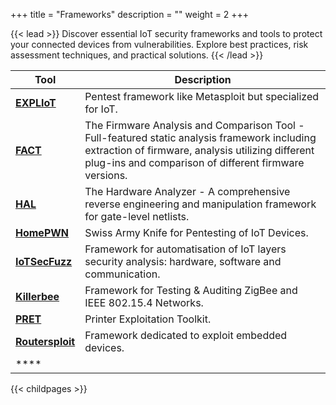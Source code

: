 +++
title = "Frameworks"
description = ""
weight = 2
+++


{{< lead >}}
Discover essential IoT security frameworks and tools to protect your connected devices from vulnerabilities. Explore best practices, risk assessment techniques, and practical solutions.
{{< /lead >}}



| **Tool** | **Description** |
|----------|-----------------|
| **[EXPLIoT](https://gitlab.com/expliot_framework/expliot)**    |  Pentest framework like Metasploit but specialized for IoT.               |
| **[FACT](https://fkie-cad.github.io/FACT_core/)**     | The Firmware Analysis and Comparison Tool - Full-featured static analysis framework including extraction of firmware, analysis utilizing different plug-ins and comparison of different firmware versions.                |
| **[HAL](https://github.com/emsec/hal)**     | The Hardware Analyzer - A comprehensive reverse engineering and manipulation framework for gate-level netlists.                |
| **[HomePWN](https://github.com/ElevenPaths/HomePWN)**     | Swiss Army Knife for Pentesting of IoT Devices.                |
| **[IoTSecFuzz](https://gitlab.com/invuls/iot-projects/iotsecfuzz)**     |  Framework for automatisation of IoT layers security analysis: hardware, software and communication.               |
| **[Killerbee](https://github.com/riverloopsec/killerbee)**     |  Framework for Testing & Auditing ZigBee and IEEE 802.15.4 Networks.               |
| **[PRET](https://github.com/RUB-NDS/PRET)**     |  Printer Exploitation Toolkit.               |
| **[Routersploit](https://github.com/threat9/routersploit)**     | Framework dedicated to exploit embedded devices.                |
| ****     |                 |


{{< childpages >}}